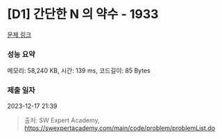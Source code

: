 # [D1] 간단한 N 의 약수 - 1933 

[문제 링크](https://swexpertacademy.com/main/code/problem/problemDetail.do?contestProbId=AV5PhcWaAKIDFAUq) 

### 성능 요약

메모리: 58,240 KB, 시간: 139 ms, 코드길이: 85 Bytes

### 제출 일자

2023-12-17 21:39



> 출처: SW Expert Academy, https://swexpertacademy.com/main/code/problem/problemList.do